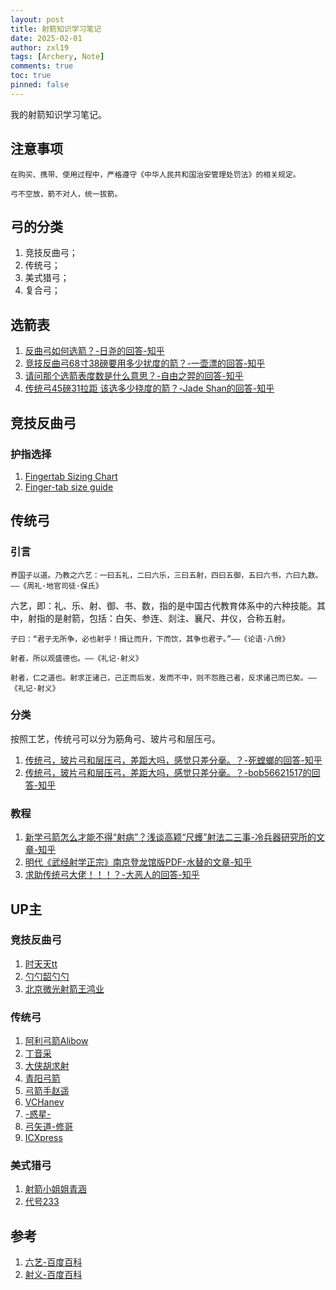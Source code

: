 ```yaml
---
layout: post
title: 射箭知识学习笔记
date: 2025-02-01
author: zxl19
tags: [Archery, Note]
comments: true
toc: true
pinned: false
---
```


我的射箭知识学习笔记。

<!-- more -->

## 注意事项

```text
在购买、携带、使用过程中，严格遵守《中华人民共和国治安管理处罚法》的相关规定。
```

```text
弓不空放，箭不对人，统一拔箭。
```

## 弓的分类

1. 竞技反曲弓；
2. 传统弓；
3. 美式猎弓；
4. 复合弓；

## 选箭表

1. [反曲弓如何选箭？-日尧的回答-知乎](https://www.zhihu.com/question/507707677/answer/2281750773)
2. [竞技反曲弓68寸38磅要用多少扰度的箭？-一壶漂的回答-知乎](https://www.zhihu.com/question/283506323/answer/431881848)
3. [请问那个选箭表度数是什么意思？-自由之羿的回答-知乎](https://www.zhihu.com/question/287683606/answer/456575365)
4. [传统弓45磅31拉距 该选多少挠度的箭？-Jade Shan的回答-知乎](https://www.zhihu.com/question/599731788/answer/3018485354)

## 竞技反曲弓

### 护指选择

1. [Fingertab Sizing Chart](https://fivics-usa.com/pages/fingertab-sizing-chart)
2. [Finger-tab size guide](https://assets.sportstg.com/assets/console/document/documents/4DF32173-E432-F1B6-3F232A46A7FC5D60.pdf)

## 传统弓

### 引言

```text
养国子以道。乃教之六艺：一曰五礼，二曰六乐，三曰五射，四曰五御，五曰六书，六曰九数。——《周礼·地官司徒·保氏》
```

六艺，即：礼、乐、射、御、书、数，指的是中国古代教育体系中的六种技能。其中，射指的是射箭，包括：白矢、参连、剡注、襄尺、井仪，合称五射。

```text
子曰：“君子无所争，必也射乎！揖让而升，下而饮，其争也君子。”——《论语·八佾》
```

```text
射者，所以观盛德也。——《礼记·射义》
```

```text
射者，仁之道也。射求正诸己，己正而后发，发而不中，则不怨胜己者，反求诸己而已矣。——《礼记·射义》
```

### 分类

按照工艺，传统弓可以分为筋角弓、玻片弓和层压弓。

1. [传统弓，玻片弓和层压弓，差距大吗，感觉只差分毫。？-死螳螂的回答-知乎](https://www.zhihu.com/question/308668539/answer/581619355)
2. [传统弓，玻片弓和层压弓，差距大吗，感觉只差分毫。？-bob56621517的回答-知乎](https://www.zhihu.com/question/308668539/answer/570839030)

### 教程

1. [新学弓箭怎么才能不得“射病”？浅谈高颖“尺蠖”射法二三事-冷兵器研究所的文章-知乎](https://zhuanlan.zhihu.com/p/29953757)
2. [明代《武经射学正宗》南京登龙馆版PDF-水替的文章-知乎](https://zhuanlan.zhihu.com/p/63717735)
3. [求助传统弓大佬！！！？-大恶人的回答-知乎](https://www.zhihu.com/question/300801131/answer/541903005)

## UP主

### 竞技反曲弓

1. [时天天tt](https://space.bilibili.com/3546387704712130)
2. [勺勺韶勺勺](https://space.bilibili.com/19945470)
3. [北京微光射箭王鸿业](https://space.bilibili.com/514874654)

### 传统弓

1. [阿利弓箭Alibow](https://space.bilibili.com/701148866)
2. [丁音采](https://space.bilibili.com/1804149936)
3. [大侠胡求射](https://space.bilibili.com/3546582528035568)
4. [青阳弓箭](https://space.bilibili.com/355492652)
5. [弓箭手赵遥](https://space.bilibili.com/3494363858471137)
6. [VCHanev](https://space.bilibili.com/95462644)
7. [-惑星-](https://space.bilibili.com/616639888)
8. [弓矢道-修哥](https://space.bilibili.com/518409910)
9. [ICXpress](https://space.bilibili.com/23660435)

### 美式猎弓

1. [射箭小姐姐青涵](https://space.bilibili.com/34431287)
2. [代号233](https://space.bilibili.com/4716729)

## 参考

1. [六艺-百度百科](https://baike.baidu.com/item/%E5%85%AD%E8%89%BA/238715)
2. [射义-百度百科](https://baike.baidu.com/item/%E5%B0%84%E4%B9%89/4308927)
